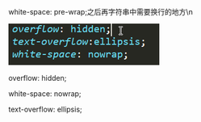 white-space: pre-wrap;之后再字符串中需要换行的地方\n

![white-space](../Img/ellipsis.png)

overflow: hidden;

  white-space: nowrap;

  text-overflow: ellipsis;